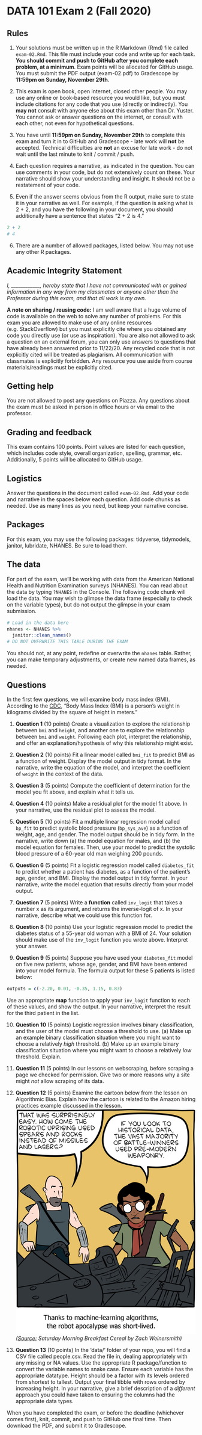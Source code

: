 DATA 101 Exam 2 (Fall 2020)
================

## Rules

1.  Your solutions must be written up in the R Markdown (Rmd) file
    called `exam-02.Rmd`. This file must include your code and write up
    for each task. **You should commit and push to GitHub after you
    complete each problem, at a minimum**. Exam points will be allocated
    for GitHub usage. You must submit the PDF output (exam-02.pdf) to
    Gradescope by **11:59pm on Sunday, November 29th**.

2.  This exam is open book, open internet, closed other people. You may
    use any online or book-based resource you would like, but you must
    include citations for any code that you use (directly or
    indirectly). You **may not** consult with anyone else about this
    exam other than Dr. Yuster. You cannot ask or answer questions on
    the internet, or consult with each other, not even for hypothetical
    questions.

3.  You have until **11:59pm on Sunday, November 29th** to complete this
    exam and turn it in to GitHub and Gradescope - late work will
    **not** be accepted. Technical difficulties are **not** an excuse
    for late work - do not wait until the last minute to knit / commit /
    push.

4.  Each question requires a narrative, as indicated in the question.
    You can use comments in your code, but do not extensively count on
    these. Your narrative should show your understanding and insight. It
    should not be a restatement of your code.

5.  Even if the answer seems obvious from the R output, make sure to
    state it in your narrative as well. For example, if the question is
    asking what is 2 + 2, and you have the following in your document,
    you should additionally have a sentence that states “2 + 2 is 4.”

<!-- end list -->

``` r
2 + 2
# 4
```

6.  There are a number of allowed packages, listed below. You may not
    use any other R packages.

## Academic Integrity Statement

*I, \_\_\_\_\_\_\_\_\_\_\_\_, hereby state that I have not communicated
with or gained information in any way from my classmates or anyone other
than the Professor during this exam, and that all work is my own.*

**A note on sharing / reusing code:** I am well aware that a huge volume
of code is available on the web to solve any number of problems. For
this exam you are allowed to make use of any online resources
(e.g. StackOverflow) but you must explicitly cite where you obtained
any code you directly use (or use as inspiration). You are also not
allowed to ask a question on an external forum, you can only use answers
to questions that have already been answered prior to 11/22/20. Any
recycled code that is not explicitly cited will be treated as
plagiarism. All communication with classmates is explicitly forbidden.
Any resource you use aside from course materials/readings must be
explicitly cited.

## Getting help

You are not allowed to post any questions on Piazza. Any questions about
the exam must be asked in person in office hours or via email to the
professor.

## Grading and feedback

This exam contains 100 points. Point values are listed for each
question, which includes code style, overall organization, spelling,
grammar, etc. Additionally, 5 points will be allocated to GitHub usage.

## Logistics

Answer the questions in the document called `exam-02.Rmd`. Add your code
and narrative in the spaces below each question. Add code chunks as
needed. Use as many lines as you need, but keep your narrative concise.

## Packages

For this exam, you may use the following packages: tidyverse,
tidymodels, janitor, lubridate, NHANES. Be sure to load them.

## The data

For part of the exam, we’ll be working with data from the American
National Health and Nutrition Examination surveys (NHANES). You can read
about the data by typing `?NHANES` in the Console. The following code
chunk will load the data. You may wish to glimpse the data frame
(especially to check on the variable types), but do not output the
glimpse in your exam submission.

``` r
# Load in the data here
nhanes <- NHANES %>%
  janitor::clean_names()
# DO NOT OVERWRITE THIS TABLE DURING THE EXAM
```

You should not, at any point, redefine or overwrite the `nhanes` table.
Rather, you can make temporary adjustments, or create new named data
frames, as needed.

## Questions

In the first few questions, we will examine body mass index (BMI).
According to the
[CDC](https://www.cdc.gov/healthyweight/assessing/bmi/index.html), “Body
Mass Index (BMI) is a person’s weight in kilograms divided by the square
of height in meters.”

1.  **Question 1** (10 points) Create a visualization to explore the
    relationship between `bmi` and `height`, and another one to explore
    the relationship between `bmi` and `weight`. Following each plot,
    interpret the relationship, and offer an explanation/hypothesis of
    why this relationship might exist.

2.  **Question 2** (10 points) Fit a linear model called `bmi_fit` to
    predict BMI as a function of weight. Display the model output in
    tidy format. In the narrative, write the equation of the model, and
    interpret the coefficient of `weight` in the context of the data.

3.  **Question 3** (5 points) Compute the coefficient of determination
    for the model you fit above, and explain what it tells us.

4.  **Question 4** (10 points) Make a residual plot for the model fit
    above. In your narrative, use the residual plot to assess the model.

5.  **Question 5** (10 points) Fit a multiple linear regression model
    called `bp_fit` to predict systolic blood pressure (`bp_sys_ave`) as
    a function of weight, age, and gender. The model output should be in
    tidy form. In the narrative, write down (a) the model equation for
    males, and (b) the model equation for females. Then, use your model
    to predict the systolic blood pressure of a 60-year old man weighing
    200 pounds.

6.  **Question 6** (5 points) Fit a logistic regression model called
    `diabetes_fit` to predict whether a patient has diabetes, as a
    function of the patient’s age, gender, and BMI. Display the model
    output in tidy format. In your narrative, write the model equation
    that results directly from your model output.

7.  **Question 7** (5 points) Write a **function** called `inv_logit`
    that takes a number x as its argument, and returns the inverse-logit
    of x. In your narrative, describe what we could use this function
    for.

8.  **Question 8** (10 points) Use your logistic regression model to
    predict the diabetes status of a 55-year old woman with a BMI of 24.
    Your solution should make use of the `inv_logit` function you wrote
    above. Interpret your answer.

9.  **Question 9** (5 points) Suppose you have used your `diabetes_fit`
    model on five new patients, whose age, gender, and BMI have been
    entered into your model formula. The formula output for these 5
    patients is listed below:

<!-- end list -->

``` r
outputs = c(-2.20, 0.01, -0.35, 1.15, 0.83)
```

Use an appropriate **map** function to apply your `inv_logit` function
to each of these values, and show the output. In your narrative,
interpret the result for the third patient in the list.

10. **Question 10** (5 points) Logistic regression involves binary
    classification, and the user of the model must choose a threshold to
    use. (a) Make up an example binary classification situation where
    you might want to choose a relatively *high* threshold. (b) Make up
    an example binary classification situation where you might want to
    choose a relatively *low* threshold. Explain.

11. **Question 11** (5 points) In our lessons on webscraping, before
    scraping a page we checked for permission. Give two or more reasons
    why a site might *not* allow scraping of its data.

12. **Question 12** (5 points) Examine the cartoon below from the lesson
    on Algorithmic Bias. Explain how the cartoon is related to the
    Amazon hiring practices example discussed in the lesson.
    ![](img/alg-bias.png)
    *([Source:](https://www.smbc-comics.com/comic/rise-of-the-machines)
    Saturday Morning Breakfast Cereal by Zach Weinersmith)*

13. **Question 13** (10 points) In the ‘data/’ folder of your repo, you
    will find a CSV file called people.csv. Read the file in, dealing
    appropriately with any missing or NA values. Use the appropriate R
    package/function to convert the variable names to snake case. Ensure
    each variable has the appropriate datatype. Height should be a
    factor with its levels ordered from shortest to tallest. Output your
    final tibble with rows ordered by increasing height. In your
    narrative, give a brief description of a *different* approach you
    could have taken to ensuring the columns had the appropriate data
    types.

When you have completed the exam, or before the deadline (whichever
comes first), knit, commit, and push to GitHub one final time. Then
download the PDF, and submit it to Gradescope.
